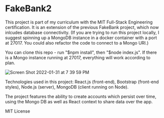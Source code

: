 # FakeBank2

This project is part of my curriculum with the MIT Full-Stack Engineering certification. It is an extension of the previous FakeBank project, which now inlcudes database connectivity. (If you are trying to run this project locally, I suggest spinning up a MongoDB instance in a docker container with a port at 27017. You could also refactor the code to connect to a Mongo URI.)

You can clone this repo - run "$npm install", then "$node index.js". If there is a Mongo instance running at 27017, everything will work according to plan. 

![Screen Shot 2022-01-31 at 7 39 59 PM](https://user-images.githubusercontent.com/84100060/151898058-d787b5dc-a277-4f18-a0c3-d13902f1aff5.png)

Technologies used in this project: React.js (front-end), Bootstrap (front-end styles), Node.js (server), MongoDB (client running on Node). 

The project features the ability to create accounts which persist over time, using the Mongo DB as well as React context to share data over the app. 

MIT License

